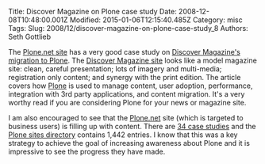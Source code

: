 Title: Discover Magazine on Plone case study
Date: 2008-12-08T10:48:00.001Z
Modified: 2015-01-06T12:15:40.485Z
Category: misc
Tags: 
Slug: 2008/12/discover-magazine-on-plone-case-study_8
Authors: Seth Gottlieb

The [Plone.net site](http://plone.net) has a very good case study on [Discover Magazine's migration to Plone](http://plone.net/case-studies/discover-magazine).  The [Discover Magazine site](http://discovermagazine.com/) looks like a model magazine site: clean, careful presentation; lots of imagery and multi-media; registration only content; and synergy with the print edition.  The article covers how [Plone](http://plone.org) is used to manage content, user adoption, performance, integration with 3rd party applications, and content migration.  It's a very worthy read if you are considering Plone for your news or magazine site.  
  
I am also encouraged to see that the [Plone.net](https://plone.net) site (which is targeted to business users) is filling up with content.  There are [34 case studies](http://plone.net/case-studies) and the [Plone sites directory](http://plone.net/sites) contains 1,442 entries.  I know that this was a key strategy to achieve the goal of increasing awareness about Plone and it is impressive to see the progress they have made.
